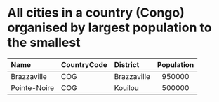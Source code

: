# All cities in a country (Congo) organised by largest population to the smallest

| Name | CountryCode | District | Population |
| :--- | :--- | :--- | :---: |
|Brazzaville|COG|Brazzaville|950000|
|Pointe-Noire|COG|Kouilou|500000|
